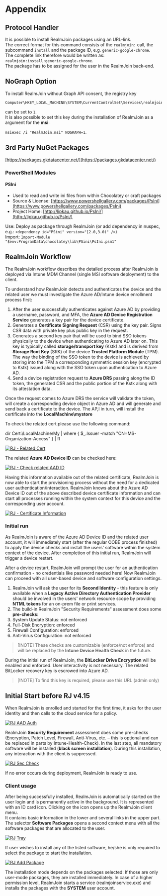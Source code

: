 # Appendix

## Protocol Handler

It is possible to install RealmJoin packages using an URL-link.  
The correct format for this command consists of the `realmjoin:` call, the subcommand `install` and the package ID, e.g. `generic-google-chrome`.  
The complete link therefore would be written as:  
`realmjoin:install:generic-google-chrome`.  
The package has to be assigned for the user in the RealmJoin back-end.

## NoGraph Option

To install RealmJoin without Graph API consent, the registry key

```text
Computer\HKEY_LOCAL_MACHINE\SYSTEM\CurrentControlSet\Services\realmjoin\Parameters\NoGraph
```

can be set to `1`.  
It is also possible to set this key during the installation of RealmJoin as a argument for the **msi**:

`msiexec /i "RealmJoin.msi" NOGRAPH=1`.

## 3rd Party NuGet Packages

[https://packages.gkdatacenter.net/](https://packages.gkdatacenter.net/)

### PowerShell Modules

#### PSIni

* Used to read and write ini files from within Chocolatey or craft packages
* Source & License: [https://www.powershellgallery.com/packages/PsIni](https://www.powershellgallery.com/packages/PsIni)
* Project Home: [http://lipkau.github.io/PsIni/](http://lipkau.github.io/PsIni/)

Use: Deploy as package through RealmJoin \(or add dependency in nuspec, e.g.: `<dependency id="PSini" version="[2.0,3.0)" />`\)  
 Import: `Import-Module "$env:ProgramData\chocolatey\lib\PSini\PsIni.psm1"`

## RealmJoin Workflow

The RealmJoin workflow describes the detailed process after RealmJoin is deployed via Intune MDM Channel \(single MSI software deployment\) to the client.

To understand how RealmJoin detects and authenticates the device and the related user we must investigate the Azure AD/Intune device enrollment process first:

1. After the user successfully authenticates against Azure AD by providing a username, password, and MFA, the **Azure AD Device Registration Service** generates a key pair for the device certificate.
2. Generates a **Certificate Signing Request** \(CSR\) using the key pair. Signs CSR data with private key plus public key in the request.
3. Generates a second key pair that will be used to bind SSO tokens physically to the device when authenticating to Azure AD later on. This key is typically called **storage/transport key** \(Kstk\) and is derived from **Storage Root Key** \(SRK\) of the device **Trusted Platform Module** \(TPM\). The way the binding of the SSO token to the device is achieved by storing into the TPM a corresponding symmetric session key \(encrypted to Kstk\) issued along with the SSO token upon authentication to Azure AD.
4. Send a device registration request to **Azure DRS** passing along the ID token, the generated CSR and the public portion of the Kstk along with its attestation data.

Once the request comes to Azure DRS the service will validate the token, will create a corresponding device object in Azure AD and will generate and send back a certificate to the device. The AP,I in turn, will install the certificate into the **LocalMachine\mystore**

To check the related cert please use the following command:

dir Cert:\LocalMachine\My \| where { $\_.Issuer -match "CN=MS-Organization-Access" } \| fl

[![RJ - Related Cert](.gitbook/assets/rj-workflow1.png)](https://github.com/realmjoin/realmjoin-gitbooks/tree/3c2250fcc0d712e1b40ac535a1766b57ce01910c/docs/media/rj-workflow1.png)

The related **Azure AD Device ID** can be checked here:

[![RJ - Check related AAD ID](.gitbook/assets/rj-workflow2.png)](https://github.com/realmjoin/realmjoin-gitbooks/tree/3c2250fcc0d712e1b40ac535a1766b57ce01910c/docs/media/rj-workflow2.png)

Having this information available out of the related certificate, RealmJoin is now able to start the provisioning process without the need for a dedicated user authentication/interaction. RealmJoin knows about the Azure AD Device ID out of the above described device certificate information and can start all processes running within the system context for this device and the corresponding user account.

[![RJ - Certificate Information](.gitbook/assets/rj-workflow3.png)](https://github.com/realmjoin/realmjoin-gitbooks/tree/3c2250fcc0d712e1b40ac535a1766b57ce01910c/docs/media/rj-workflow3.png)

### Initial run

As RealmJoin is aware of the Azure AD Device ID and the related user account, it will immediately start \(after the regular OOBE process finished\) to apply the device checks and install the users' software within the system context of the device. After completion of this initial run, RealmJoin will trigger a device restart.

After a device restart, RealmJoin will prompt the user for an authentication confirmation - no credentials like password needed here! Now RealmJoin can proceed with all user-based device and software configuration settings.

1. RealmJoin will ask the user for its **Second Identity** - this feature is only available when a **Legacy Active Directory Authentication Provider** should be involved in the users' network resource scope by providing **NTML tokens** for an on-prem file or print services.
2. The build-in RealmJoin "Security Requirements" assessment does some **pre-checks**:
3. System Update Status: not enforced
4. Full-Disk Encryption: enforced
5. Firewall Configuration: enforced
6. Anti-Virus Configuration: not enforced  

> \[!NOTE\] These checks are customizable \(enforce/not enforce\) and will be replaced by the **Intune Device Health Check** in the future.

During the initial run of RealmJoin, the **BitLocker Drive Encryption** will be enabled and enforced. User interactivity is not necessary. The related BitLocker recovery key is escrowed into Azure AD.

> \[!NOTE\] To find this key is required, please use this URL \(admin only\)

## Initial Start before RJ v4.15

When RealmJoin is enrolled and started for the first time, it asks for the user identity and then calls to the cloud service for a policy.

[![RJ AAD Auth](.gitbook/assets/rj-aad-auth.png)](https://github.com/realmjoin/realmjoin-gitbooks/tree/3c2250fcc0d712e1b40ac535a1766b57ce01910c/docs/media/rj-aad-auth.png)

RealmJoin **Security Requirement** assessment does some pre-checks \(Encryption, Patch Level, Firewall, Anti-Virus, etc. – this is optional and can be replaced in parts by Intune-Health-Check\). In the last step, all mandatory software will be installed \(**black screen installation**\). During this installation, any interaction with the client is suppressed.

[![RJ Sec Check](.gitbook/assets/rj-sec-check.gif)](https://github.com/realmjoin/realmjoin-gitbooks/tree/3c2250fcc0d712e1b40ac535a1766b57ce01910c/docs/media/rj-sec-check.gif)

If no error occurs during deployment, RealmJoin is ready to use.

### Client usage

After being successfully installed, RealmJoin is automatically started on the user login and is permanently active in the background. It is represented with an ID card icon. Clicking on the icon opens up the RealmJoin client menu.  
It contains basic information in the lower and several links in the upper part. The selector **Software Packages** opens a second context menu with all the software packages that are allocated to the user.

[![RJ Tray](.gitbook/assets/rj-tray-menu%20%281%29.png)](https://github.com/realmjoin/realmjoin-gitbooks/tree/3c2250fcc0d712e1b40ac535a1766b57ce01910c/docs/media/rj-tray-menu.png)

If user wishes to install any of the listed software, he/she is only required to select the package to start the installation.

[![RJ Add Package](.gitbook/assets/rj-client-addpackage2.png)](https://github.com/realmjoin/realmjoin-gitbooks/tree/3c2250fcc0d712e1b40ac535a1766b57ce01910c/docs/media/rj-client-addpackage2.png)

The installation mode depends on the packages selected: If those are only user-mode packages, they are installed immediately. In case of a higher permission level, RealmJoin starts a service \(realmjoinservice.exe\) and installs the packages with the **SYSTEM** user account.

### 

